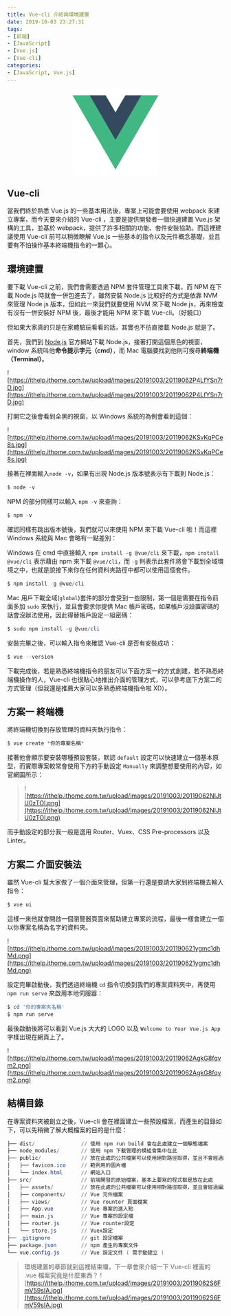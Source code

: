 ```yaml
---
title: Vue-cli 介紹與環境建置
date: 2019-10-03 23:27:31
tags:
- [前端]
- [JavaScript]
- [Vue.js]
- [Vue-cli]
categories: 
- [JavaScript, Vue.js]
---
```


<div style="display:flex;justify-content:center;">
  <img style="object-fit:cover;" src='/images/vue-logo.png' width='200px' height='200px' />
</div>

## Vue-cli

當我們終於熟悉 Vue.js 的一些基本用法後，專案上可能會要使用 webpack 來建立專案，而今天要來介紹的 Vue-cli ，主要是提供開發者一個快速建置 Vue.js 架構的工具，並基於 webpack，提供了許多相關的功能、套件安裝協助。而這裡建議使用 Vue-cli 前可以稍微瞭解 Vue.js 一些基本的指令以及元件概念基礎，並且要有不怕操作基本終端機指令的一顆心。

<!--more-->

## 環境建置

要下載 Vue-cli 之前，我們會需要透過 NPM 套件管理工具來下載，而 NPM 在下載 Node.js 時就會一併包進去了，雖然安裝 Node.js 比較好的方式是依靠 NVM 來管理 Node.js 版本，但如此一來我們就要使用 NVM 來下載 Node.js，再來檢查有沒有一併安裝好 NPM 後，最後才能用 NPM 來下載 Vue-cli。（好饒口）

但如果大家真的只是在家體驗玩看看的話，其實也不彷直接載 Node.js 就是了。

首先，我們到 [Node.js](https://nodejs.org/en/) 官方網站下載 Node.js，接著打開這個黑色的視窗，window 系統叫他**命令提示字元（cmd）**，而 Mac 電腦要找到他則可搜尋**終端機（Terminal）**。

![https://ithelp.ithome.com.tw/upload/images/20191003/20119062P4LfYSn7rD.jpg](https://ithelp.ithome.com.tw/upload/images/20191003/20119062P4LfYSn7rD.jpg)

打開它之後會看到全黑的視窗，以 Windows 系統的為例會看到這個：

![https://ithelp.ithome.com.tw/upload/images/20191003/20119062KSvKqPCe8s.jpg](https://ithelp.ithome.com.tw/upload/images/20191003/20119062KSvKqPCe8s.jpg)

接著在裡面輸入`node -v`，如果有出現 Node.js 版本號表示有下載到 Node.js：

```powershell
$ node -v
```

NPM 的部分同樣可以輸入 `npm -v` 來查詢：

```powershell
$ npm -v
```

確認同樣有跳出版本號後，我們就可以來使用 NPM 來下載 Vue-cli 啦！而這裡 Windows 系統與 Mac 會略有一點差別：

Windows 在 cmd 中直接輸入 `npm install -g @vue/cli` 來下載，`npm install @vue/cli` 表示藉由 npm 來下載 `@vue/cli`，而 `-g` 則表示此套件將會下載到全域環境之中，也就是說接下來你在任何資料夾路徑中都可以使用這個套件。
```powershell
$ npm install -g @vue/cli
```


Mac 用戶下載全域(`global`)套件的部分會受到一些限制，第一個是需要在指令前面多加 `sudo` 來執行，並且會要求你提供 Mac 帳戶密碼，如果帳戶沒設置密碼的話會沒辦法使用，因此得替帳戶設定一組密碼：

```powershell
$ sudo npm install -g @vue/cli
```

安裝完畢之後，可以輸入指令來確認 Vue-cli 是否有安裝成功：

```powershell
$ vue --version
```

下載完成後，若是熟悉終端機指令的朋友可以下面方案一的方式創建，若不熟悉終端機操作的人，Vue-cli 也很貼心地推出介面的管理方式，可以參考底下方案二的方式管理（但我還是推薦大家可以多熟悉終端機指令啦 XD）。

## 方案一 終端機

將終端機切換到存放管理的資料夾執行指令：

```powershell
$ vue create *你的專案名稱*
```

接著他會顯示要安裝哪種預設套裝，默認 `default` 設定可以快速建立一個基本原型，而實際專案較常會使用下方的手動設定 `Manually` 來調整想要使用的內容，如官網圖所示：

> ![https://ithelp.ithome.com.tw/upload/images/20191003/20119062NIJtU0zTOl.png](https://ithelp.ithome.com.tw/upload/images/20191003/20119062NIJtU0zTOl.png)

而手動設定的部分我一般是選用 Router、Vuex、CSS Pre-processors 以及 Linter。

## 方案二 介面安裝法

雖然 Vue-cli 幫大家做了一個介面來管理，但第一行還是要請大家到終端機去輸入指令：

```powershell
$ vue ui
```

這樣一來他就會開啟一個瀏覽器頁面來幫助建立專案的流程，最後一樣會建立一個以你專案名稱為名字的資料夾。

![https://ithelp.ithome.com.tw/upload/images/20191003/201190621ygmc1dhMd.png](https://ithelp.ithome.com.tw/upload/images/20191003/201190621ygmc1dhMd.png)

設定完畢啟動後，我們透過終端機 `cd` 指令切換到我們的專案資料夾中，再使用 `npm run serve` 來啟用本地伺服器：

```powershell
$ cd '你的專案夾名稱'
$ npm run serve
```

最後啟動後將可以看到 Vue.js 大大的 LOGO 以及 `Welcome to Your Vue.js App` 字樣出現在網頁上了。

![https://ithelp.ithome.com.tw/upload/images/20191003/20119062AgkG8fqvm2.png](https://ithelp.ithome.com.tw/upload/images/20191003/20119062AgkG8fqvm2.png)

## 結構目錄

在專案資料夾被創立之後，Vue-cli 會在裡面建立一些預設檔案，而產生的目錄如下，可以先稍微了解大概檔案的目的是什麼：
```powershell
├── dist/               // 使用 npm run build 會在此處建立一個靜態檔案
├── node_modules/       // 使用 npm 下載管理的模組會集中在此
├── public/             // 放在此處的公共檔案可以使用絕對路徑取得，並且不會經過編譯壓縮處理
│   ├── favicon.ico     // 範例用的圖片檔
│   └── index.html      // 網站入口
├── src/                // 前端開發的原始檔案，基本上要寫的程式都是放在此處
│   ├── assets/         // 放在此處的公共檔案可以使用相對路徑取得，並且會經過編譯壓縮處理
│   ├── components/     // Vue 元件檔案
│   ├── views/          // Vue rounter 頁面檔案
│   ├── App.vue         // Vue 專案的進入點
│   ├── main.js         // Vue 專案的設定檔
│   ├── router.js       // Vue rounter設定
│   └── store.js        // Vuex設定
├── .gitignore          // git 設定檔案
├── package.json        // npm 產生的專案文件
└── vue.config.js       // Vue 設定文件 ( 需手動建立 )
```

> 環境建置的章節就到這裡結束囉，下一章會來介紹一下 Vue-cli 裡面的 .vue 檔案究竟是什麼東西？
> ![https://ithelp.ithome.com.tw/upload/images/20191003/20119062S6FmV59sIA.jpg](https://ithelp.ithome.com.tw/upload/images/20191003/20119062S6FmV59sIA.jpg)
